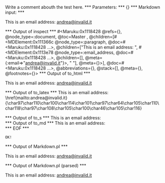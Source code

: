 Write a comment abouth the test here.
*** Parameters: ***
{}
*** Markdown input: ***


This is an email address: <andrea@invalid.it>
	
*** Output of inspect ***
#<Maruku:0x1118428 @refs={}, @node_type=:document, @toc=Master
, @children=[#<MDElement:0x111366c @node_type=:paragraph, @doc=#<Maruku:0x1118428 ...>, @children=["This is an email address: ", #<MDElement:0x1113e78 @node_type=:email_address, @doc=#<Maruku:0x1118428 ...>, @children=[], @meta={:email=>"andrea@invalid.it"}>, " "], @meta={}>], @doc=#<Maruku:0x1118428 ...>, @abbreviations={}, @stack=[], @meta={}, @footnotes={}>
*** Output of to_html ***
<p>This is an email address: <a href='mailto:andrea@invalid.it'>&#097;&#110;&#100;&#114;&#101;&#097;&#064;&#105;&#110;&#118;&#097;&#108;&#105;&#100;&#046;&#105;&#116;</a
      > </p
  >
*** Output of to_latex ***
This is an email address: \href{mailto:andrea@invalid.it}{\char97\char110\char100\char114\char101\char97\char64\char105\char110\char118\char97\char108\char105\char100\char46\char105\char116} 


*** Output of to_s ***
This is an email address:  
*** Output of to_md ***
This is an email address:  
*** EOF ***



	OK!



*** Output of Markdown.pl ***
<p>This is an email address: <a href="&#x6D;&#97;&#105;&#108;&#116;&#x6F;:a&#110;&#x64;&#114;&#101;&#x61;&#64;&#x69;&#x6E;&#x76;a&#x6C;&#x69;&#x64;&#46;i&#x74;">a&#110;&#x64;&#114;&#101;&#x61;&#64;&#x69;&#x6E;&#x76;a&#x6C;&#x69;&#x64;&#46;i&#x74;</a></p>

*** Output of Markdown.pl (parsed) ***
<p>This is an email address: <a href='&amp;#x6D;&amp;#97;&amp;#105;&amp;#108;&amp;#116;&amp;#x6F;:a&amp;#110;&amp;#x64;&amp;#114;&amp;#101;&amp;#x61;&amp;#64;&amp;#x69;&amp;#x6E;&amp;#x76;a&amp;#x6C;&amp;#x69;&amp;#x64;&amp;#46;i&amp;#x74;'>a&#110;&#x64;&#114;&#101;&#x61;&#64;&#x69;&#x6E;&#x76;a&#x6C;&#x69;&#x64;&#46;i&#x74;</a
    ></p
  >